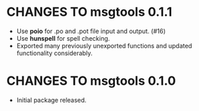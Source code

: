 # CHANGES TO msgtools 0.1.1

* Use **poio** for .po and .pot file input and output. (#16)
* Use **hunspell** for spell checking.
* Exported many previously unexported functions and updated functionality considerably.

# CHANGES TO msgtools 0.1.0

* Initial package released.
